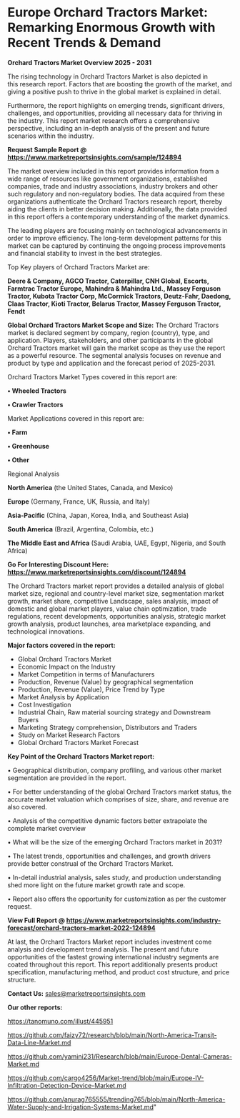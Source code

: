 # Europe Orchard Tractors Market: Remarking Enormous Growth with Recent Trends & Demand

<Strong> Orchard Tractors Market Overview 2025 - 2031</strong>

The rising technology in Orchard Tractors Market is also depicted in this research report. Factors that are boosting the growth of the market, and giving a positive push to thrive in the global market is explained in detail.

Furthermore, the report highlights on emerging trends, significant drivers, challenges, and opportunities, providing all necessary data for thriving in the industry. This report market research offers a comprehensive perspective, including an in-depth analysis of the present and future scenarios within the industry.

<strong>Request Sample Report @ <a href=https://www.marketreportsinsights.com/sample/124894>https://www.marketreportsinsights.com/sample/124894</a></strong>

The market overview included in this report provides information from a wide range of resources like government organizations, established companies, trade and industry associations, industry brokers and other such regulatory and non-regulatory bodies. The data acquired from these organizations authenticate the Orchard Tractors research report, thereby aiding the clients in better decision making. Additionally, the data provided in this report offers a contemporary understanding of the market dynamics.

The leading players are focusing mainly on technological advancements in order to improve efficiency. The long-term development patterns for this market can be captured by continuing the ongoing process improvements and financial stability to invest in the best strategies.

Top Key players of Orchard Tractors Market are:

<strong>Deere & Company, AGCO Tractor, Caterpillar, CNH Global, Escorts, Farmtrac Tractor Europe, Mahindra & Mahindra Ltd., Massey Ferguson Tractor, Kubota Tractor Corp, McCormick Tractors, Deutz-Fahr, Daedong, Claas Tractor, Kioti Tractor, Belarus Tractor, Massey Ferguson Tractor, Fendt</strong>

<strong><b>Global Orchard Tractors Market Scope and Size:</b></strong>
The Orchard Tractors market is declared segment by company, region (country), type, and application. Players, stakeholders, and other participants in the global Orchard Tractors market will gain the market scope as they use the report as a powerful resource. The segmental analysis focuses on revenue and product by type and application and the forecast period of 2025-2031.

Orchard Tractors Market Types covered in this report are:

<strong>• Wheeled Tractors

• Crawler Tractors</strong>

Market Applications covered in this report are:

<strong>• Farm

• Greenhouse

• Other</strong> 

Regional Analysis

<strong>North America</strong> (the United States, Canada, and Mexico)

<strong>Europe</strong> (Germany, France, UK, Russia, and Italy)

<strong>Asia-Pacific</strong> (China, Japan, Korea, India, and Southeast Asia)

<strong>South America</strong> (Brazil, Argentina, Colombia, etc.)

<strong>The Middle East and Africa</strong> (Saudi Arabia, UAE, Egypt, Nigeria, and South Africa)

<strong>Go For Interesting Discount Here: <a href=https://www.marketreportsinsights.com/discount/124894>https://www.marketreportsinsights.com/discount/124894</a></strong>

The Orchard Tractors market report provides a detailed analysis of global market size, regional and country-level market size, segmentation market growth, market share, competitive Landscape, sales analysis, impact of domestic and global market players, value chain optimization, trade regulations, recent developments, opportunities analysis, strategic market growth analysis, product launches, area marketplace expanding, and technological innovations.

<strong><b>Major factors covered in the report:</b></strong>
<ul>
  <li>Global Orchard Tractors Market </li>
  <li>Economic Impact on the Industry</li>
  <li>Market Competition in terms of Manufacturers</li>
  <li>Production, Revenue (Value) by geographical segmentation</li>
  <li>Production, Revenue (Value), Price Trend by Type</li>
  <li>Market Analysis by Application</li>
  <li>Cost Investigation</li>
  <li>Industrial Chain, Raw material sourcing strategy and Downstream Buyers</li>
  <li>Marketing Strategy comprehension, Distributors and Traders</li>
  <li>Study on Market Research Factors</li>
  <li>Global Orchard Tractors Market Forecast</li>
</ul>

<strong><b>Key Point of the Orchard Tractors Market report:</b></strong>

• Geographical distribution, company profiling, and various other market segmentation are provided in the report.

• For better understanding of the global Orchard Tractors market status, the accurate market valuation which comprises of size, share, and revenue are also covered.

• Analysis of the competitive dynamic factors better extrapolate the complete market overview

• What will be the size of the emerging Orchard Tractors market in 2031?

• The latest trends, opportunities and challenges, and growth drivers provide better construal of the Orchard Tractors Market.

• In-detail industrial analysis, sales study, and production understanding shed more light on the future market growth rate and scope.

• Report also offers the opportunity for customization as per the customer request.

<strong><b>View Full Report @ <a href=https://www.marketreportsinsights.com/industry-forecast/orchard-tractors-market-2022-124894>https://www.marketreportsinsights.com/industry-forecast/orchard-tractors-market-2022-124894</a></b></strong>


At last, the Orchard Tractors Market report includes investment come analysis and development trend analysis. The present and future opportunities of the fastest growing international industry segments are coated throughout this report. This report additionally presents product specification, manufacturing method, and product cost structure, and price structure.

<strong>Contact Us:</strong>
sales@marketreportsinsights.com

<strong>Our other reports:</strong>

<a href=https://tanomuno.com/illust/445951>https://tanomuno.com/illust/445951</a>

<a href=https://github.com/faizy72/research/blob/main/North-America-Transit-Data-Line-Market.md>https://github.com/faizy72/research/blob/main/North-America-Transit-Data-Line-Market.md</a>

<a href=https://github.com/yamini231/Research/blob/main/Europe-Dental-Cameras-Market.md>https://github.com/yamini231/Research/blob/main/Europe-Dental-Cameras-Market.md</a>

<a href=https://github.com/cargo4256/Market-trend/blob/main/Europe-IV-Infiltration-Detection-Device-Market.md>https://github.com/cargo4256/Market-trend/blob/main/Europe-IV-Infiltration-Detection-Device-Market.md</a>

<a href=https://github.com/anurag765555/trending765/blob/main/North-America-Water-Supply-and-Irrigation-Systems-Market.md>https://github.com/anurag765555/trending765/blob/main/North-America-Water-Supply-and-Irrigation-Systems-Market.md</a>"
